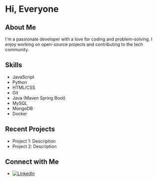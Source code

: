 # Hi, Everyone 

## About Me
I'm a passionate developer with a love for coding and problem-solving. I enjoy working on open-source projects and contributing to the tech community.

## Skills
- JavaScript
- Python
- HTML/CSS
- Git
- Java (Maven Spring Boot)
- MySQL
- MongoDB
- Docker

## Recent Projects
- Project 1: Description
- Project 2: Description

## Connect with Me
- [![LinkedIn]([https://image-url-for-linkedin](https://www.bing.com/images/search?view=detailV2&ccid=P%2fz8uTsV&id=9ADFDE88865C41BF921DB4B43831E116A488D3F6&thid=OIP.P_z8uTsVJ8tmPn2prJwOpQHaHa&mediaurl=https%3a%2f%2fpngimg.com%2fuploads%2flinkedIn%2flinkedIn_PNG7.png&exph=2000&expw=2000&q=linked+in+image+&simid=608039294194646608&FORM=IRPRST&ck=4C08CB366DC73C712110715BD24D8E1F&selectedIndex=2&itb=0))](https://www.linkedin.com/in/veeresh-hanni-9775ba33b)
